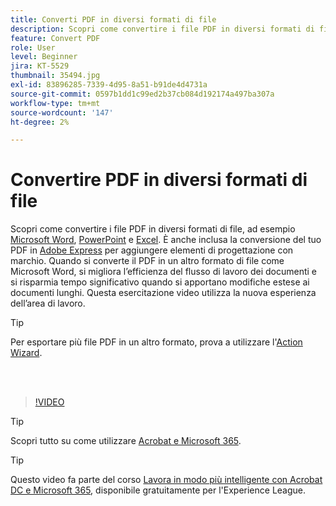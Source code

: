 ```yaml
---
title: Converti PDF in diversi formati di file
description: Scopri come convertire i file PDF in diversi formati di file, ad esempio Microsoft Word, Excel o PowerPoint
feature: Convert PDF
role: User
level: Beginner
jira: KT-5529
thumbnail: 35494.jpg
exl-id: 83896285-7339-4d95-8a51-b91de4d4731a
source-git-commit: 0597b1dd1c99ed2b37cb084d192174a497ba307a
workflow-type: tm+mt
source-wordcount: '147'
ht-degree: 2%

---
```


# Convertire PDF in diversi formati di file

Scopri come convertire i file PDF in diversi formati di file, ad esempio [Microsoft Word](https://www.adobe.com/it/acrobat/online/pdf-to-word.html), [PowerPoint](https://www.adobe.com/it/acrobat/online/pdf-to-ppt.html) e [Excel](https://www.adobe.com/it/acrobat/online/pdf-to-excel.html). È anche inclusa la conversione del tuo PDF in [Adobe Express](https://express.adobe.com) per aggiungere elementi di progettazione con marchio. Quando si converte il PDF in un altro formato di file come Microsoft Word, si migliora l’efficienza del flusso di lavoro dei documenti e si risparmia tempo significativo quando si apportano modifiche estese ai documenti lunghi. Questa esercitazione video utilizza la nuova esperienza dell’area di lavoro.

>[!TIP]
>
>Per esportare più file PDF in un altro formato, prova a utilizzare l&#39;[Action Wizard](../advanced-tasks/action.md).

<br> 

>[!VIDEO](https://video.tv.adobe.com/v/35494?quality=12&learn=on&hidetitle=true)

>[!TIP]
>
>Scopri tutto su come utilizzare [Acrobat e Microsoft 365](../integrate/integrate-overview.md).

>[!TIP]
>
>Questo video fa parte del corso [Lavora in modo più intelligente con Acrobat DC e Microsoft 365](https://experienceleague.adobe.com/?recommended=Acrobat-U-1-2021.microsoft365), disponibile gratuitamente per l&#39;Experience League.

